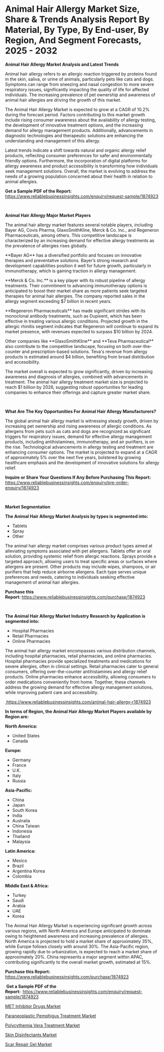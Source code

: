 <p><h1>Animal Hair Allergy Market Size, Share & Trends Analysis Report By Material, By Type, By End-user, By Region, And Segment Forecasts, 2025 - 2032</h1></p><p><strong>Animal Hair Allergy Market Analysis and Latest Trends</strong></p>
<p><p>Animal hair allergy refers to an allergic reaction triggered by proteins found in the skin, saliva, or urine of animals, particularly pets like cats and dogs. Symptoms can range from sneezing and nasal congestion to more severe respiratory issues, significantly impacting the quality of life for affected individuals. The increasing prevalence of pet ownership and awareness of animal hair allergies are driving the growth of this market.</p><p>The Animal Hair Allergy Market is expected to grow at a CAGR of 10.2% during the forecast period. Factors contributing to this market growth include rising consumer awareness about the availability of allergy testing, the development of innovative treatment options, and the increasing demand for allergy management products. Additionally, advancements in diagnostic technologies and therapeutic solutions are enhancing the understanding and management of this allergy.</p><p>Latest trends indicate a shift towards natural and organic allergy relief products, reflecting consumer preferences for safer and environmentally friendly options. Furthermore, the incorporation of digital platforms for allergy awareness and product accessibility is transforming how individuals seek management solutions. Overall, the market is evolving to address the needs of a growing population concerned about their health in relation to animal allergies.</p></p>
<p><strong>Get a Sample PDF of the Report:&nbsp;</strong> <a href="https://www.reliablebusinessinsights.com/enquiry/request-sample/1874923?utm_campaign=96&utm_medium=2&utm_source=Github&utm_content=ia&utm_term=08032025&utm_id=animal-hair-allergy">https://www.reliablebusinessinsights.com/enquiry/request-sample/1874923</a></p>
<p>&nbsp;</p>
<p><strong>Animal Hair Allergy Major Market Players</strong></p>
<p><p>The animal hair allergy market features several notable players, including Bayer AG, Covis Pharma, GlaxoSmithKline, Merck & Co. Inc., and Regeneron Pharmaceuticals, among others. This competitive landscape is characterized by an increasing demand for effective allergy treatments as the prevalence of allergies rises globally.</p><p>**Bayer AG** has a diversified portfolio and focuses on innovative therapies and preventative solutions. Bayer’s strong research and development capabilities position it well for future growth, particularly in immunotherapy, which is gaining traction in allergy management.</p><p>**Merck & Co. Inc.** is a key player with its robust pipeline of allergy treatments. Their commitment to advancing immunotherapy options is anticipated to boost their market share as more patients seek targeted therapies for animal hair allergies. The company reported sales in the allergy segment exceeding $7 billion in recent years.</p><p>**Regeneron Pharmaceuticals** has made significant strides with its monoclonal antibody treatments, such as Dupixent, which has been effective in treating various allergic conditions. Projected growth in the allergic rhinitis segment indicates that Regeneron will continue to expand its market presence, with revenues expected to surpass $10 billion by 2024.</p><p>Other companies like **GlaxoSmithKline** and **Teva Pharmaceutical** also contribute to the competitive landscape, focusing on both over-the-counter and prescription-based solutions. Teva's revenue from allergy products is estimated around $4 billion, benefiting from broad distribution and accessibility.</p><p>The market overall is expected to grow significantly, driven by increasing awareness and diagnosis of allergies, combined with advancements in treatment. The animal hair allergy treatment market size is projected to reach $1 billion by 2026, suggesting robust opportunities for leading companies to enhance their offerings and capture greater market share.</p></p>
<p>&nbsp;</p>
<p><strong>What Are The Key Opportunities For Animal Hair Allergy Manufacturers?</strong></p>
<p><p>The global animal hair allergy market is witnessing steady growth, driven by increasing pet ownership and rising awareness of allergic conditions. As allergens from pets such as cats and dogs are recognized as significant triggers for respiratory issues, demand for effective allergy management products, including antihistamines, immunotherapy, and air purifiers, is on the rise. Technological advancements in allergy testing and treatment are enhancing consumer options. The market is projected to expand at a CAGR of approximately 5% over the next five years, bolstered by growing healthcare emphasis and the development of innovative solutions for allergy relief.</p></p>
<p><strong>Inquire or Share Your Questions If Any Before Purchasing This Report:</strong> <a href="https://www.reliablebusinessinsights.com/enquiry/pre-order-enquiry/1874923?utm_campaign=96&utm_medium=2&utm_source=Github&utm_content=ia&utm_term=08032025&utm_id=animal-hair-allergy">https://www.reliablebusinessinsights.com/enquiry/pre-order-enquiry/1874923</a></p>
<p>&nbsp;</p>
<p><strong>Market Segmentation</strong></p>
<p><strong>The Animal Hair Allergy Market Analysis by types is segmented into:</strong></p>
<p><ul><li>Tablets</li><li>Spray</li><li>Other</li></ul></p>
<p><p>The animal hair allergy market comprises various product types aimed at alleviating symptoms associated with pet allergens. Tablets offer an oral solution, providing systemic relief from allergic reactions. Sprays provide a targeted approach, allowing users to treat specific areas or surfaces where allergens are present. Other products may include wipes, shampoos, or air purifiers that help reduce airborne allergens. Each type serves unique preferences and needs, catering to individuals seeking effective management of animal hair allergies.</p></p>
<p><strong>Purchase this Report:&nbsp;</strong><a href="https://www.reliablebusinessinsights.com/purchase/1874923?utm_campaign=96&utm_medium=2&utm_source=Github&utm_content=ia&utm_term=08032025&utm_id=animal-hair-allergy">https://www.reliablebusinessinsights.com/purchase/1874923</a></p>
<p>&nbsp;</p>
<p><strong>The Animal Hair Allergy Market Industry Research by Application is segmented into:</strong></p>
<p><ul><li>Hospital Pharmacies</li><li>Retail Pharmacies</li><li>Online Pharmacies</li></ul></p>
<p><p>The animal hair allergy market encompasses various distribution channels, including hospital pharmacies, retail pharmacies, and online pharmacies. Hospital pharmacies provide specialized treatments and medications for severe allergies, often in clinical settings. Retail pharmacies cater to general consumers, offering over-the-counter antihistamines and allergy relief products. Online pharmacies enhance accessibility, allowing consumers to order medications conveniently from home. Together, these channels address the growing demand for effective allergy management solutions, while improving patient care and accessibility.</p></p>
<p><a href="https://www.reliablebusinessinsights.com/animal-hair-allergy-r1874923?utm_campaign=96&utm_medium=2&utm_source=Github&utm_content=ia&utm_term=08032025&utm_id=animal-hair-allergy">&nbsp;https://www.reliablebusinessinsights.com/animal-hair-allergy-r1874923</a></p>
<p><strong>In terms of Region, the Animal Hair Allergy Market Players available by Region are:</strong></p>
<p>
    <p> <strong> North America: </strong>
        <ul>
            <li>United States</li>
            <li>Canada</li>
        </ul>
        </p> 
    <p> <strong> Europe: </strong>
        <ul>
            <li>Germany</li>
            <li>France</li>
            <li>U.K.</li>
            <li>Italy</li>
            <li>Russia</li>
        </ul>
        </p> 
    <p> <strong> Asia-Pacific: </strong>
        <ul>
            <li>China</li>
            <li>Japan</li>
            <li>South Korea</li>
            <li>India</li>
            <li>Australia</li>
            <li>China Taiwan</li>
            <li>Indonesia</li>
            <li>Thailand</li>
            <li>Malaysia</li>
        </ul>
        </p> 
    <p> <strong> Latin America: </strong>
        <ul>
            <li>Mexico</li>
            <li>Brazil</li>
            <li>Argentina Korea</li>
            <li>Colombia</li>
        </ul>
        </p> 
    <p> <strong> Middle East & Africa: </strong>
        <ul>
            <li>Turkey</li>
            <li>Saudi</li>
            <li>Arabia</li>
            <li>UAE</li>
            <li>Korea</li>
        </ul>
    </p>
    </p>
<p><p>The Animal Hair Allergy Market is experiencing significant growth across various regions, with North America and Europe anticipated to dominate owing to heightened awareness and increasing prevalence of allergies. North America is projected to hold a market share of approximately 35%, while Europe follows closely with around 30%. The Asia-Pacific region, growing rapidly due to urbanization, is expected to reach a market share of approximately 20%. China represents a major segment within APAC, contributing significantly to the overall market growth, estimated at 15%.</p></p>
<p><strong>Purchase this Report: </strong><a href="https://www.reliablebusinessinsights.com/purchase/1874923?utm_campaign=96&utm_medium=2&utm_source=Github&utm_content=ia&utm_term=08032025&utm_id=animal-hair-allergy">https://www.reliablebusinessinsights.com/purchase/1874923</a></p>
<p>&nbsp;<strong>Get a Sample PDF of the Report:&nbsp;&nbsp;</strong><a href="https://www.reliablebusinessinsights.com/enquiry/request-sample/1874923?utm_campaign=96&utm_medium=2&utm_source=Github&utm_content=ia&utm_term=08032025&utm_id=animal-hair-allergy">https://www.reliablebusinessinsights.com/enquiry/request-sample/1874923</a></p>
<p><strong></strong></p>
<p><p><a href="https://github.com/rembaentin6f/Market-Research-Report-List-1/blob/main/met-inhibitor-drugs-market.md?utm_campaign=96&utm_medium=2&utm_source=Github&utm_content=ia&utm_term=08032025&utm_id=animal-hair-allergy">MET Inhibitor Drugs Market</a></p><p><a href="https://github.com/dukawashviro/Market-Research-Report-List-1/blob/main/paraneoplastic-pemphigus-treatment-market.md?utm_campaign=96&utm_medium=2&utm_source=Github&utm_content=ia&utm_term=08032025&utm_id=animal-hair-allergy">Paraneoplastic Pemphigus Treatment Market</a></p><p><a href="https://github.com/sekohlorik/Market-Research-Report-List-1/blob/main/polycythemia-vera-treatment-market.md?utm_campaign=96&utm_medium=2&utm_source=Github&utm_content=ia&utm_term=08032025&utm_id=animal-hair-allergy">Polycythemia Vera Treatment Market</a></p><p><a href="https://github.com/brabolyrah3h/Market-Research-Report-List-1/blob/main/skin-disinfectants-market.md?utm_campaign=96&utm_medium=2&utm_source=Github&utm_content=ia&utm_term=08032025&utm_id=animal-hair-allergy">Skin Disinfectants Market</a></p><p><a href="https://github.com/timayuethem/Market-Research-Report-List-1/blob/main/scar-repair-gel-market.md?utm_campaign=96&utm_medium=2&utm_source=Github&utm_content=ia&utm_term=08032025&utm_id=animal-hair-allergy">Scar Repair Gel Market</a></p></p>